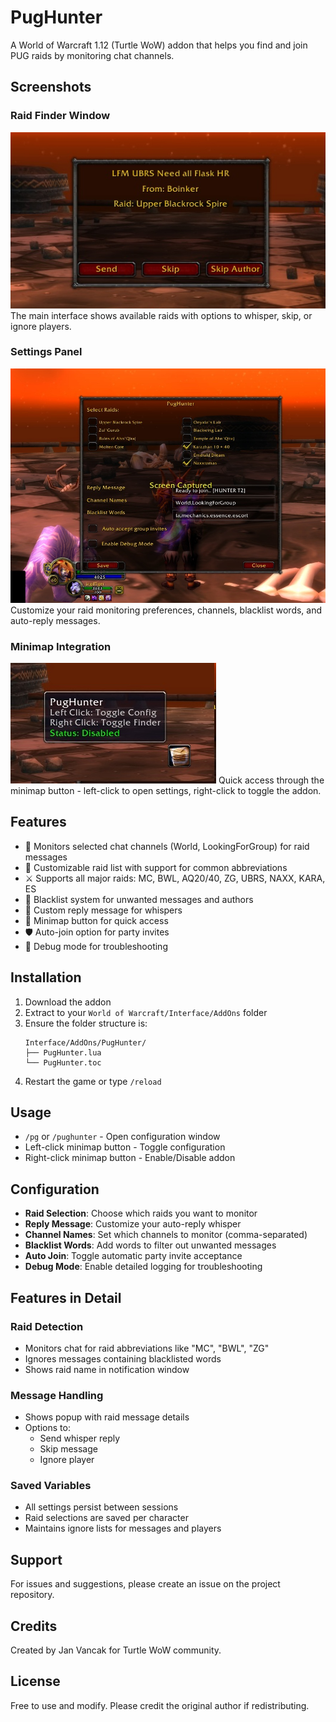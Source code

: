 # PugHunter

A World of Warcraft 1.12 (Turtle WoW) addon that helps you find and join PUG raids by monitoring chat channels.

## Screenshots

### Raid Finder Window
![Raid Finder](.github/finder.jpg)
The main interface shows available raids with options to whisper, skip, or ignore players.

### Settings Panel
![Settings Panel](.github/settings.jpg)
Customize your raid monitoring preferences, channels, blacklist words, and auto-reply messages.

### Minimap Integration
![Minimap Button](.github/minimap-button.jpg)
Quick access through the minimap button - left-click to open settings, right-click to toggle the addon.

## Features

- 📢 Monitors selected chat channels (World, LookingForGroup) for raid messages
- 🎯 Customizable raid list with support for common abbreviations
- ⚔️ Supports all major raids: MC, BWL, AQ20/40, ZG, UBRS, NAXX, KARA, ES
- 🚫 Blacklist system for unwanted messages and authors
- 💬 Custom reply message for whispers
- 🎨 Minimap button for quick access
- 🛡️ Auto-join option for party invites
- 🐞 Debug mode for troubleshooting

## Installation

1. Download the addon
2. Extract to your `World of Warcraft/Interface/AddOns` folder
3. Ensure the folder structure is:
   ```
   Interface/AddOns/PugHunter/
   ├── PugHunter.lua
   └── PugHunter.toc
   ```
4. Restart the game or type `/reload`

## Usage

- `/pg` or `/pughunter` - Open configuration window
- Left-click minimap button - Toggle configuration
- Right-click minimap button - Enable/Disable addon

## Configuration

- **Raid Selection**: Choose which raids you want to monitor
- **Reply Message**: Customize your auto-reply whisper
- **Channel Names**: Set which channels to monitor (comma-separated)
- **Blacklist Words**: Add words to filter out unwanted messages
- **Auto Join**: Toggle automatic party invite acceptance
- **Debug Mode**: Enable detailed logging for troubleshooting

## Features in Detail

### Raid Detection
- Monitors chat for raid abbreviations like "MC", "BWL", "ZG"
- Ignores messages containing blacklisted words
- Shows raid name in notification window

### Message Handling
- Shows popup with raid message details
- Options to:
  - Send whisper reply
  - Skip message
  - Ignore player

### Saved Variables
- All settings persist between sessions
- Raid selections are saved per character
- Maintains ignore lists for messages and players

## Support

For issues and suggestions, please create an issue on the project repository.

## Credits

Created by Jan Vancak for Turtle WoW community.

## License

Free to use and modify. Please credit the original author if redistributing.
